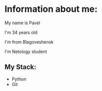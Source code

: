 # Information about me:

My name is Pavel

I'm 34 years old

I'm from Blagoveshensk

I'm Netology student

## My Stack:
- Python
- Git

